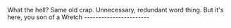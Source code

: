 What the hell? Same old crap. Unnecessary, redundant word thing. But it's here, you son of a Wretch -----------------------
